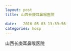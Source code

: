 ```yaml
--- 
layout: post 
title: 山西长庚耳鼻喉医院

date:   2016-05-03 13:39:56 
categories: hosp 
--- 
```

   
山西长庚耳鼻喉医院
